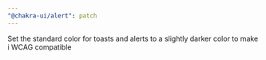 ```yaml
---
"@chakra-ui/alert": patch
---
```


Set the standard color for toasts and alerts to a slightly darker color to make
i WCAG compatible
